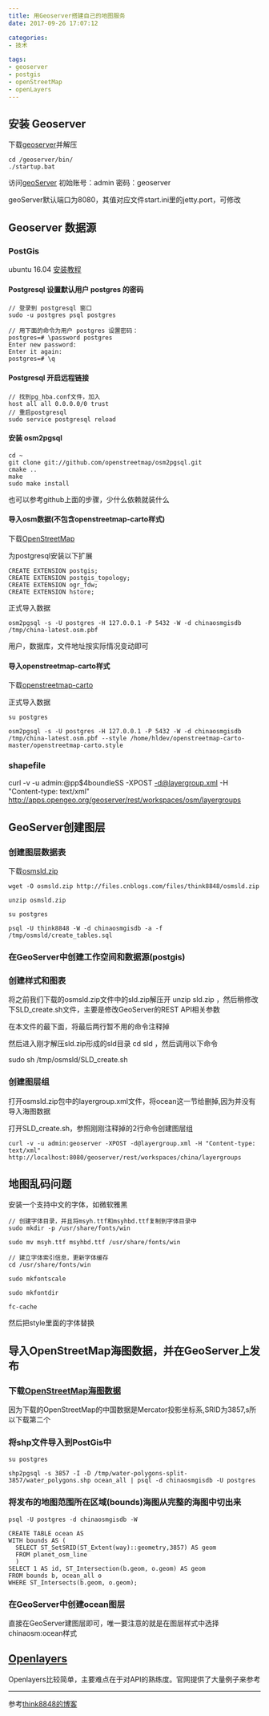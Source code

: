 ```yaml
---
title: 用Geoserver搭建自己的地图服务
date: 2017-09-26 17:07:12

categories:
- 技术

tags:
- geoserver
- postgis
- openStreetMap
- openLayers
---
```


## 安装 Geoserver

下载[geoserver][1]并解压

```
cd /geoserver/bin/
./startup.bat
```

访问[geoServer][2] 初始账号：admin  密码：geoserver

geoServer默认端口为8080，其值对应文件start.ini里的jetty.port，可修改

## Geoserver 数据源

### PostGis

ubuntu 16.04 [安装教程][3]

#### Postgresql 设置默认用户 postgres 的密码

```
// 登录到 postgresql 窗口
sudo -u postgres psql postgres

// 用下面的命令为用户 postgres 设置密码：
postgres=# \password postgres
Enter new password:
Enter it again:
postgres=# \q
```

#### Postgresql 开启远程链接

```
// 找到pg_hba.conf文件，加入
host all all 0.0.0.0/0 trust
// 重启postgresql
sudo service postgresql reload
```

#### 安装 osm2pgsql

```
cd ~
git clone git://github.com/openstreetmap/osm2pgsql.git
cmake ..
make 
sudo make install
```

也可以参考github上面的步骤，少什么依赖就装什么

#### 导入osm数据(不包含openstreetmap-carto样式)

下载[OpenStreetMap][4]

为postgresql安装以下扩展

```
CREATE EXTENSION postgis;
CREATE EXTENSION postgis_topology;
CREATE EXTENSION ogr_fdw;
CREATE EXTENSION hstore;
```

正式导入数据

```
osm2pgsql -s -U postgres -H 127.0.0.1 -P 5432 -W -d chinaosmgisdb /tmp/china-latest.osm.pbf
```

用户，数据库，文件地址按实际情况变动即可

####  导入openstreetmap-carto样式

下载[openstreetmap-carto][5]

正式导入数据

```
su postgres

osm2pgsql -s -U postgres -H 127.0.0.1 -P 5432 -W -d chinaosmgisdb /tmp/china-latest.osm.pbf --style /home/hldev/openstreetmap-carto-master/openstreetmap-carto.style
```

###  shapefile

curl -v -u admin:@pp\$4boundleSS -XPOST -d@layergroup.xml -H "Content-type: text/xml" http://apps.opengeo.org/geoserver/rest/workspaces/osm/layergroups

## GeoServer创建图层

### 创建图层数据表

下载[osmsld.zip][6]

```
wget -O osmsld.zip http://files.cnblogs.com/files/think8848/osmsld.zip

unzip osmsld.zip

su postgres

psql -U think8848 -W -d chinaosmgisdb -a -f /tmp/osmsld/create_tables.sql
```

### 在GeoServer中创建工作空间和数据源(postgis)

### 创建样式和图表

将之前我们下载的osmsld.zip文件中的sld.zip解压开 unzip sld.zip ，然后稍修改下SLD_create.sh文件，主要是修改GeoServer的REST API相关参数

在本文件的最下面，将最后两行暂不用的命令注释掉

然后进入刚才解压sld.zip形成的sld目录 cd sld ，然后调用以下命令

sudo sh /tmp/osmsld/SLD_create.sh

### 创建图层组

打开osmsld.zip包中的layergroup.xml文件，将ocean这一节给删掉,因为并没有导入海图数据

打开SLD_create.sh，参照刚刚注释掉的2行命令创建图层组

```
curl -v -u admin:geoserver -XPOST -d@layergroup.xml -H "Content-type: text/xml" http://localhost:8080/geoserver/rest/workspaces/china/layergroups
```

## 地图乱码问题

安装一个支持中文的字体，如微软雅黑

```
// 创建字体目录，并且将msyh.ttf和msyhbd.ttf复制到字体目录中
sudo mkdir -p /usr/share/fonts/win

sudo mv msyh.ttf msyhbd.ttf /usr/share/fonts/win

// 建立字体索引信息，更新字体缓存
cd /usr/share/fonts/win

sudo mkfontscale

sudo mkfontdir

fc-cache
```

然后把style里面的字体替换

## 导入OpenStreetMap海图数据，并在GeoServer上发布

### 下载[OpenStreetMap海图数据][7]

因为下载的OpenStreetMap的中国数据是Mercator投影坐标系,SRID为3857,s所以下载第二个

### 将shp文件导入到PostGis中

```
su postgres

shp2pgsql -s 3857 -I -D /tmp/water-polygons-split-3857/water_polygons.shp ocean_all | psql -d chinaosmgisdb -U postgres
```

### 将发布的地图范围所在区域(bounds)海图从完整的海图中切出来

```
psql -U postgres -d chinaosmgisdb -W

CREATE TABLE ocean AS
WITH bounds AS (
  SELECT ST_SetSRID(ST_Extent(way)::geometry,3857) AS geom
  FROM planet_osm_line
  )
SELECT 1 AS id, ST_Intersection(b.geom, o.geom) AS geom
FROM bounds b, ocean_all o
WHERE ST_Intersects(b.geom, o.geom);
```

### 在GeoServer中创建ocean图层
直接在GeoServer建图层即可，唯一要注意的就是在图层样式中选择chinaosm:ocean样式

## [Openlayers][8]
Openlayers比较简单，主要难点在于对API的熟练度。官网提供了大量例子来参考

---------------------------------------

参考[think8848的博客](http://think8848.cnblogs.com)

[1]: http://geoserver.org/download/
[2]: http://localhost:8080/geoserver/web
[3]: http://trac.osgeo.org/postgis/wiki/UsersWikiPostGIS23UbuntuPGSQL96Apt
[4]: http://download.geofabrik.de/
[5]: https://codeload.github.com/gravitystorm/openstreetmap-carto/zip/master
[6]: http://files.cnblogs.com/files/think8848/osmsld.zip
[7]: http://openstreetmapdata.com/data/water-polygons
[8]: http://openlayers.org
